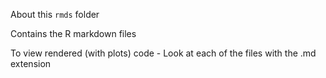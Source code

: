 About this `rmds` folder

Contains the R markdown files

To view rendered (with plots) code - Look at each of the files with the .md extension
